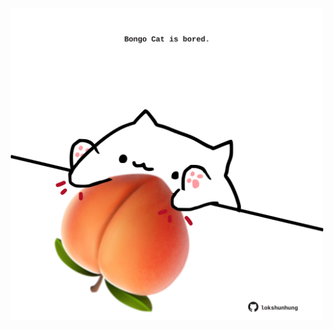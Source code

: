<!-- built at 18/03/2022, 16:00:59 UTC -->
<p align="center">
  <img width="500" height="500" src="./ReadmeImage.svg">
</p>
